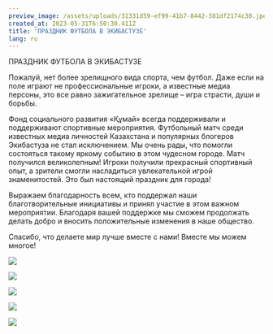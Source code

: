 ```yaml
---
preview_image: /assets/uploads/31331d59-ef99-41b7-8442-381df2174c30.jpeg
created_at: 2023-05-31T6:50:30.411Z
title: 'ПРАЗДНИК ФУТБОЛА В ЭКИБАСТУЗЕ'
lang: ru
---
```


ПРАЗДНИК ФУТБОЛА В ЭКИБАСТУЗЕ

Пожалуй, нет более зрелищного вида спорта, чем футбол. Даже если на поле играют не профессиональные игроки, а известные медиа персоны, это все равно зажигательное зрелище – игра страсти, души и борьбы. 

Фонд социального развития «Құмай» всегда поддерживали и поддерживают спортивные мероприятия. Футбольный матч среди известных медиа личностей Казахстана и популярных блогеров Экибастуза не стал исключением. Мы очень рады, что помогли состояться такому яркому событию в этом чудесном городе. Матч получился великолепным! Игроки получили прекрасный спортивный опыт, а зрители смогли насладиться увлекательной игрой знаменитостей. Это был настоящий праздник для города!

Выражаем благодарность всем, кто поддержал наши благотворительные инициативы и принял участие в этом важном мероприятии. Благодаря вашей поддержке мы сможем продолжать делать добро и вносить положительные изменения в наше общество.

Спасибо, что делаете мир лучше вместе с нами! Вместе мы можем многое!

![](/assets/uploads/e6284272-e0ff-42ca-bd6b-9daf5ea1bf98.jpeg)

![](/assets/uploads/7af06c52-c76e-474f-a54b-b5fbebb33936.jpeg)

![](/assets/uploads/8df04bea-f0ea-45eb-8263-0676a5606a01.jpeg)

![](/assets/uploads/390cc14b-58f4-4691-8bc3-a9016b2939bc.jpeg)

![](/assets/uploads/c33cfa7f-fb4b-45c8-a885-6c7c095fa3c5.jpeg)
